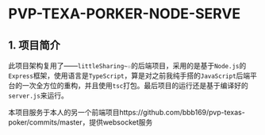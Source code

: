 # PVP-TEXA-PORKER-NODE-SERVE

## 1. 项目简介

此项目架构复用了——`littleSharing~☆`的后端项目，采用的是基于`Node.js`的`Express`框架，使用语言是`TypeScript`，算是对之前我纯手搭的`JavaScript`后端平台的一次全方位的重构，并且使用`tsc`打包。最后项目的运行还是基于编译好的`server.js`来运行。

本项目服务于本人的另一个前端项目https://github.com/bbb169/pvp-texas-poker/commits/master，提供websocket服务